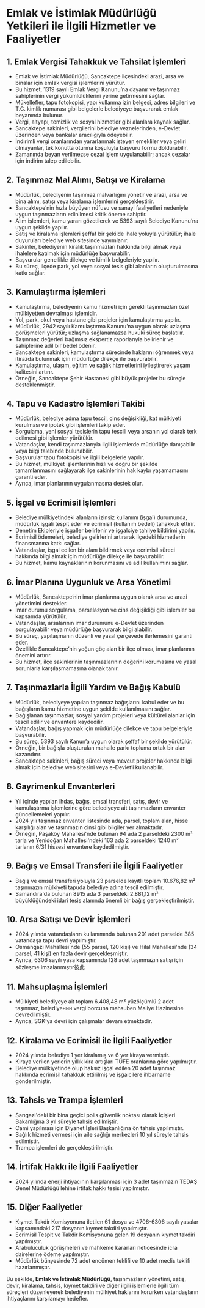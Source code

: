 # Emlak ve İstimlak Müdürlüğü Yetkileri ile İlgili Hizmetler ve Faaliyetler

## 1. Emlak Vergisi Tahakkuk ve Tahsilat İşlemleri
- Emlak ve İstimlak Müdürlüğü, Sancaktepe ilçesindeki arazi, arsa ve binalar için emlak vergisi işlemlerini yürütür.
- Bu hizmet, 1319 sayılı Emlak Vergi Kanunu’na dayanır ve taşınmaz sahiplerinin vergi yükümlülüklerini yerine getirmesini sağlar.
- Mükellefler, tapu fotokopisi, yapı kullanma izin belgesi, adres bilgileri ve T.C. kimlik numarası gibi belgelerle belediyeye başvurarak emlak beyanında bulunur.
- Vergi, altyapı, temizlik ve sosyal hizmetler gibi alanlara kaynak sağlar.
- Sancaktepe sakinleri, vergilerini belediye veznelerinden, e-Devlet üzerinden veya bankalar aracılığıyla ödeyebilir.
- İndirimli vergi oranlarından yararlanmak isteyen emekliler veya geliri olmayanlar, tek konutta oturma koşuluyla başvuru formu doldurabilir.
- Zamanında beyan verilmezse cezai işlem uygulanabilir; ancak cezalar için indirim talep edilebilir.

## 2. Taşınmaz Mal Alımı, Satışı ve Kiralama
- Müdürlük, belediyenin taşınmaz malvarlığını yönetir ve arazi, arsa ve bina alımı, satışı veya kiralama işlemlerini gerçekleştirir.
- Sancaktepe’nin hızla büyüyen nüfusu ve sanayi faaliyetleri nedeniyle uygun taşınmazların edinilmesi kritik öneme sahiptir.
- Alım işlemleri, kamu yararı gözetilerek ve 5393 sayılı Belediye Kanunu’na uygun şekilde yapılır.
- Satış ve kiralama işlemleri şeffaf bir şekilde ihale yoluyla yürütülür; ihale duyuruları belediye web sitesinde yayımlanır.
- Sakinler, belediyenin kiralık taşınmazları hakkında bilgi almak veya ihalelere katılmak için müdürlüğe başvurabilir.
- Başvurular genellikle dilekçe ve kimlik belgeleriyle yapılır.
- Bu süreç, ilçede park, yol veya sosyal tesis gibi alanların oluşturulmasına katkı sağlar.

## 3. Kamulaştırma İşlemleri
- Kamulaştırma, belediyenin kamu hizmeti için gerekli taşınmazları özel mülkiyetten devralması işlemidir.
- Yol, park, okul veya hastane gibi projeler için kamulaştırma yapılır.
- Müdürlük, 2942 sayılı Kamulaştırma Kanunu’na uygun olarak uzlaşma görüşmeleri yürütür; uzlaşma sağlanamazsa hukuki süreç başlatılır.
- Taşınmaz değerleri bağımsız ekspertiz raporlarıyla belirlenir ve sahiplerine adil bir bedel ödenir.
- Sancaktepe sakinleri, kamulaştırma sürecinde haklarını öğrenmek veya itirazda bulunmak için müdürlüğe dilekçe ile başvurabilir.
- Kamulaştırma, ulaşım, eğitim ve sağlık hizmetlerini iyileştirerek yaşam kalitesini artırır.
- Örneğin, Sancaktepe Şehir Hastanesi gibi büyük projeler bu süreçle desteklenmiştir.

## 4. Tapu ve Kadastro İşlemleri Takibi
- Müdürlük, belediye adına tapu tescil, cins değişikliği, kat mülkiyeti kurulması ve ipotek gibi işlemleri takip eder.
- Sorgulama, yeni sosyal tesislerin tapu tescili veya arsanın yol olarak terk edilmesi gibi işlemler yürütülür.
- Vatandaşlar, kendi taşınmazlarıyla ilgili işlemlerde müdürlüğe danışabilir veya bilgi talebinde bulunabilir.
- Başvurular tapu fotokopisi ve ilgili belgelerle yapılır.
- Bu hizmet, mülkiyet işlemlerinin hızlı ve doğru bir şekilde tamamlanmasını sağlayarak ilçe sakinlerinin hak kaybı yaşamamasını garanti eder.
- Ayrıca, imar planlarının uygulanmasına destek olur.

## 5. İşgal ve Ecrimisil İşlemleri
- Belediye mülkiyetindeki alanların izinsiz kullanımı (işgal) durumunda, müdürlük işgali tespit eder ve ecrimisil (kullanım bedeli) tahakkuk ettirir.
- Denetim Ekipleriyle işgaller belirlenir ve işgalciye tahliye bildirimi yapılır.
- Ecrimisil ödemeleri, belediye gelirlerini artırarak ilçedeki hizmetlerin finansmanına katkı sağlar.
- Vatandaşlar, işgal edilen bir alanı bildirmek veya ecrimisil süreci hakkında bilgi almak için müdürlüğe dilekçe ile başvurabilir.
- Bu hizmet, kamu kaynaklarının korunmasını ve adil kullanımını sağlar.

## 6. İmar Planına Uygunluk ve Arsa Yönetimi
- Müdürlük, Sancaktepe’nin imar planlarına uygun olarak arsa ve arazi yönetimini destekler.
- İmar durumu sorgulama, parselasyon ve cins değişikliği gibi işlemler bu kapsamda yürütülür.
- Vatandaşlar, arsalarının imar durumunu e-Devlet üzerinden sorgulayabilir veya müdürlüğe başvurarak bilgi alabilir.
- Bu süreç, yapılaşmanın düzenli ve yasal çerçevede ilerlemesini garanti eder.
- Özellikle Sancaktepe’nin yoğun göç alan bir ilçe olması, imar planlarının önemini artırır.
- Bu hizmet, ilçe sakinlerinin taşınmazlarının değerini korumasına ve yasal sorunlarla karşılaşmamasına olanak tanır.

## 7. Taşınmazlarla İlgili Yardım ve Bağış Kabulü
- Müdürlük, belediyeye yapılan taşınmaz bağışlarını kabul eder ve bu bağışların kamu hizmetine uygun şekilde kullanılmasını sağlar.
- Bağışlanan taşınmazlar, sosyal yardım projeleri veya kültürel alanlar için tescil edilir ve envantere kaydedilir.
- Vatandaşlar, bağış yapmak için müdürlüğe dilekçe ve tapu belgeleriyle başvurabilir.
- Bu süreç, 5393 sayılı Kanun’a uygun olarak şeffaf bir şekilde yürütülür.
- Örneğin, bir bağışla oluşturulan mahalle parkı topluma ortak bir alan kazandırır.
- Sancaktepe sakinleri, bağış süreci veya mevcut projeler hakkında bilgi almak için belediye web sitesini veya e-Devlet’i kullanabilir.

## 8. Gayrimenkul Envanterleri
- Yıl içinde yapılan ihdas, bağış, emsal transferi, satış, devir ve kamulaştırma işlemlerine göre belediyeye ait taşınmazların envanter güncellemeleri yapılır.
- 2024 yılı taşınmaz envanter listesinde ada, parsel, toplam alan, hisse karşılığı alan ve taşınmazın cinsi gibi bilgiler yer almaktadır.
- Örneğin, Paşaköy Mahallesi'nde bulunan 94 ada 2 parseldeki 2300 m² tarla ve Yenidoğan Mahallesi'ndeki 163 ada 2 parseldeki 1240 m² tarlanın 6/31 hissesi envantere kaydedilmiştir.

## 9. Bağış ve Emsal Transferi ile İlgili Faaliyetler
- Bağış ve emsal transferi yoluyla 23 parselde kayıtlı toplam 10.676,82 m² taşınmazın mülkiyeti tapuda belediye adına tescil edilmiştir.
- Samandıra'da bulunan 8915 ada 3 parseldeki 2.881,12 m² büyüklüğündeki idari tesis alanında önemli bir bağış gerçekleştirilmiştir.

## 10. Arsa Satışı ve Devir İşlemleri
- 2024 yılında vatandaşların kullanımında bulunan 201 adet parselde 385 vatandaşa tapu devri yapılmıştır.
- Osmangazi Mahallesi'nde (55 parsel, 120 kişi) ve Hilal Mahallesi'nde (34 parsel, 41 kişi) en fazla devir gerçekleşmiştir.
- Ayrıca, 6306 sayılı yasa kapsamında 128 adet taşınmazın satışı için sözleşme imzalanmıştır彼此

## 11. Mahsuplaşma İşlemleri
- Mülkiyeti belediyeye ait toplam 6.408,48 m² yüzölçümlü 2 adet taşınmaz, belediyенин vergi borcuna mahsuben Maliye Hazinesine devredilmiştir.
- Ayrıca, SGK’ya devri için çalışmalar devam etmektedir.

## 12. Kiralama ve Ecrimisil ile İlgili Faaliyetler
- 2024 yılında belediye 1 yer kiralamış ve 6 yer kiraya vermiştir.
- Kiraya verilen yerlerin yıllık kira artışları TÜFE oranlarına göre yapılmıştır.
- Belediye mülkiyetinde olup haksız işgal edilen 20 adet taşınmaz hakkında ecrimisil tahakkuk ettirilmiş ve işgalcilere ihbarname gönderilmiştir.

## 13. Tahsis ve Trampa İşlemleri
- Sarıgazi'deki bir bina geçici polis güvenlik noktası olarak İçişleri Bakanlığına 3 yıl süreyle tahsis edilmiştir.
- Cami yapılması için Diyanet İşleri Başkanlığına ön tahsis yapılmıştır.
- Sağlık hizmeti vermesi için aile sağlığı merkezleri 10 yıl süreyle tahsis edilmiştir.
- Trampa işlemleri de gerçekleştirilmiştir.

## 14. İrtifak Hakkı ile İlgili Faaliyetler
- 2024 yılında enerji ihtiyacının karşılanması için 3 adet taşınmazın TEDAŞ Genel Müdürlüğü lehine irtifak hakkı tesisi yapılmıştır.

## 15. Diğer Faaliyetler
- Kıymet Takdir Komisyonuna iletilen 61 dosya ve 4706-6306 sayılı yasalar kapsamındaki 217 dosyanın kıymet takdiri yapılmıştır.
- Ecrimisil Tespit ve Takdir Komisyonuna gelen 19 dosyanın kıymet takdiri yapılmıştır.
- Arabuluculuk görüşmeleri ve mahkeme kararları neticesinde icra dairelerine ödeme yapılmıştır.
- Müdürlük bünyesinde 72 adet encümen teklifi ve 10 adet meclis teklifi hazırlanmıştır.

Bu şekilde, **Emlak ve İstimlak Müdürlüğü**, taşınmazların yönetimi, satış, devir, kiralama, tahsis, kıymet takdiri ve diğer ilgili işlemlerle ilgili tüm süreçleri düzenleyerek belediyenin mülkiyet haklarını korurken vatandaşların ihtiyaçlarını karşılamayı hedefler.
